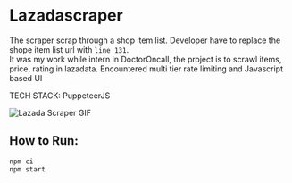 # Lazadascraper
The scraper scrap through a shop item list. Developer have to replace the shope item list url with `line 131`.<br>
It was my work while intern in DoctorOncall, the project is to scrawl items, price, rating in lazadata.
Encountered multi tier rate limiting and Javascript based UI

TECH STACK: PuppeteerJS

![Lazada Scraper GIF](asset/lazadascraper.gif)

## How to Run:
```
npm ci
npm start
```
